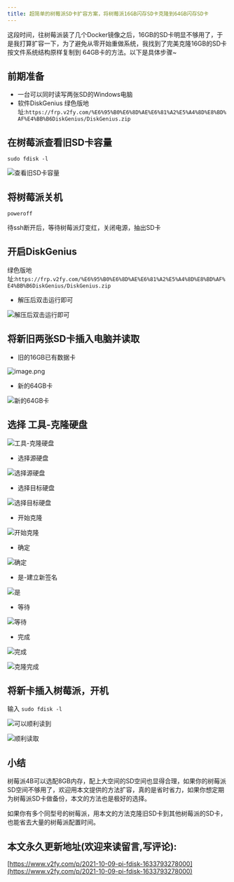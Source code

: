 ```yaml
---
title: 超简单的树莓派SD卡扩容方案，将树莓派16GB闪存SD卡克隆到64GB闪存SD卡
---
```




这段时间，往树莓派装了几个Docker镜像之后，16GB的SD卡明显不够用了，于是我打算扩容一下，为了避免从零开始重做系统，我找到了完美克隆16GB的SD卡 按文件系统结构原样复制到 64GB卡的方法。以下是具体步骤~

## 前期准备


- 一台可以同时读写两张SD的Windows电脑
-  软件DiskGenius  绿色版地址:`https://frp.v2fy.com/%E6%95%B0%E6%8D%AE%E6%81%A2%E5%A4%8D%E8%BD%AF%E4%BB%B6DiskGenius/DiskGenius.zip`

## 在树莓派查看旧SD卡容量

`sudo fdisk -l`


![查看旧SD卡容量](https://cdn.fangyuanxiaozhan.com/assets/16337933368972ZwrQmP2.png)

## 将树莓派关机

```
poweroff
```

待ssh断开后，等待树莓派灯变红，关闭电源，抽出SD卡


## 开启DiskGenius

绿色版地址:`https://frp.v2fy.com/%E6%95%B0%E6%8D%AE%E6%81%A2%E5%A4%8D%E8%BD%AF%E4%BB%B6DiskGenius/DiskGenius.zip`


- 解压后双击运行即可

![解压后双击运行即可](https://cdn.fangyuanxiaozhan.com/assets/1633793336910cCaFD341.png)


## 将新旧两张SD卡插入电脑并读取


- 旧的16GB已有数据卡

![image.png](https://cdn.fangyuanxiaozhan.com/assets/1633793336904hrZXBFx3.png)

- 新的64GB卡


![新的64GB卡](https://cdn.fangyuanxiaozhan.com/assets/1633793336907XF8KBkmw.png)

## 选择 工具-克隆硬盘


![工具-克隆硬盘](https://cdn.fangyuanxiaozhan.com/assets/1633793336901WQ52JMXE.png)

- 选择源硬盘

![选择源硬盘](https://cdn.fangyuanxiaozhan.com/assets/1633793336747T0CjGAie.png)

- 选择目标硬盘


![选择目标硬盘](https://cdn.fangyuanxiaozhan.com/assets/1633793336909s07tnebw.png)

- 开始克隆

![开始克隆](https://cdn.fangyuanxiaozhan.com/assets/16337933369050HMKF2t4.png)

- 确定

![确定](https://cdn.fangyuanxiaozhan.com/assets/1633793336896pjbpZN04.png)

- 是-建立新签名

![是](https://cdn.fangyuanxiaozhan.com/assets/1633793336899s6kd4Ah7.png)


- 等待

![等待](https://cdn.fangyuanxiaozhan.com/assets/1633793336894S2i5crEQ.png)


- 完成

![完成](https://cdn.fangyuanxiaozhan.com/assets/1633793336903k6pMTyic.png)

![克隆完成](https://cdn.fangyuanxiaozhan.com/assets/16337933369024EJaeP8h.png)


## 将新卡插入树莓派，开机

输入 `sudo fdisk -l`

![可以顺利读到](https://cdn.fangyuanxiaozhan.com/assets/1633793336898WRMT4H8h.png)

![顺利读取](https://cdn.fangyuanxiaozhan.com/assets/1633793336906dYc1k4NG.png)




## 小结

树莓派4B可以选配8GB内存，配上大空间的SD空间也显得合理，如果你的树莓派SD空间不够用了，欢迎用本文提供的方法扩容，真的是省时省力，如果你想定期为树莓派SD卡做备份，本文的方法也是极好的选择。

如果你有多个同型号的树莓派，用本文的方法克隆旧SD卡到其他树莓派的SD卡，也能省去大量的树莓派配置时间。



## 本文永久更新地址(欢迎来读留言,写评论):

[https://www.v2fy.com/p/2021-10-09-pi-fdisk-1633793278000](https://www.v2fy.com/p/2021-10-09-pi-fdisk-1633793278000)
